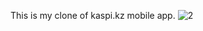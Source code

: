 This is my clone of kaspi.kz mobile app. 
![2](https://github.com/Kazybekov/kaspi_clone/assets/79101301/d1208409-9b2d-4eec-af2d-11e59ddb14b4)
